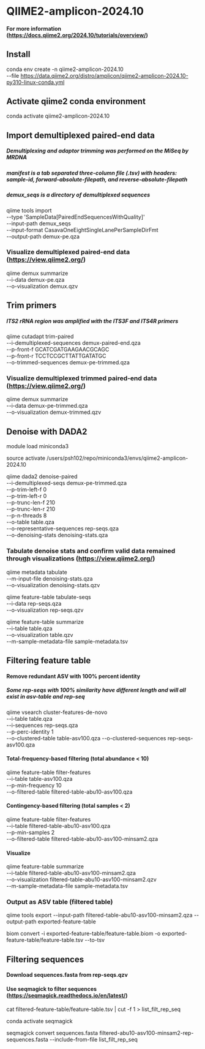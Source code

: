 # QIIME2-amplicon-2024.10
#### For more information (https://docs.qiime2.org/2024.10/tutorials/overview/)

## Install
conda env create -n qiime2-amplicon-2024.10 \
  --file https://data.qiime2.org/distro/amplicon/qiime2-amplicon-2024.10-py310-linux-conda.yml

## Activate qiime2 conda environment
conda activate qiime2-amplicon-2024.10

## Import demultiplexed paired-end data
##### Demultiplexing and adaptor trimming was performed on the MiSeq by MRDNA
##### manifest is a tab separated three-column file (.tsv) with headers: sample-id, forward-absolute-filepath, and reverse-absolute-filepath
##### demux_seqs is a directory of demultiplexed sequences
qiime tools import \
  --type 'SampleData[PairedEndSequencesWithQuality]' \
  --input-path  demux_seqs \
  --input-format CasavaOneEightSingleLanePerSampleDirFmt \
  --output-path demux-pe.qza
  
### Visualize demultiplexed paired-end data (https://view.qiime2.org/)
  qiime demux summarize \
  --i-data demux-pe.qza \
  --o-visualization demux.qzv

## Trim primers
##### ITS2 rRNA region was amplified with the ITS3F and ITS4R primers
  qiime cutadapt trim-paired \
  --i-demultiplexed-sequences demux-paired-end.qza \
  --p-front-f GCATCGATGAAGAACGCAGC \
  --p-front-r TCCTCCGCTTATTGATATGC \
  --o-trimmed-sequences demux-pe-trimmed.qza

### Visualize demultiplexed trimmed paired-end data (https://view.qiime2.org/)
  qiime demux summarize \
  --i-data demux-pe-trimmed.qza \
  --o-visualization demux-trimmed.qzv

## Denoise with DADA2
module load miniconda3

source activate /users/psh102/repo/miniconda3/envs/qiime2-amplicon-2024.10
  
  qiime dada2 denoise-paired \
	--i-demultiplexed-seqs demux-pe-trimmed.qza \
	--p-trim-left-f 0 \
	--p-trim-left-r 0 \
	--p-trunc-len-f 210 \
	--p-trunc-len-r 210 \
 	--p-n-threads 8 \
	--o-table table.qza \
	--o-representative-sequences rep-seqs.qza \
	--o-denoising-stats denoising-stats.qza

 ### Tabulate denoise stats and confirm valid data remained through visualizations (https://view.qiime2.org/)
 qiime metadata tabulate \
  --m-input-file denoising-stats.qza \
  --o-visualization denoising-stats.qzv

 qiime feature-table tabulate-seqs \
  --i-data rep-seqs.qza \
  --o-visualization rep-seqs.qzv

 qiime feature-table summarize \
  --i-table table.qza \
  --o-visualization table.qzv \
  --m-sample-metadata-file sample-metadata.tsv

  ## Filtering feature table
  
  #### Remove redundant ASV with 100% percent identity
  ##### Some rep-seqs with 100% similarity have different length and will all exist in asv-table and rep-seq
  
  qiime vsearch cluster-features-de-novo \
  --i-table table.qza \
  --i-sequences rep-seqs.qza \
  --p-perc-identity 1 \
  --o-clustered-table table-asv100.qza 
  --o-clustered-sequences rep-seqs-asv100.qza
  
  #### Total-frequency-based filtering (total abundance < 10)
  
  qiime feature-table filter-features \
  --i-table table-asv100.qza \
  --p-min-frequency 10 \
  --o-filtered-table filtered-table-abu10-asv100.qza

  #### Contingency-based filtering (total samples < 2)
  qiime feature-table filter-features \
  --i-table filtered-table-abu10-asv100.qza \
  --p-min-samples 2 \
  --o-filtered-table filtered-table-abu10-asv100-minsam2.qza

  #### Visualize
   qiime feature-table summarize \
  --i-table filtered-table-abu10-asv100-minsam2.qza \
  --o-visualization filtered-table-abu10-asv100-minsam2.qzv \
  --m-sample-metadata-file sample-metadata.tsv

  ### Output as ASV table (filtered table)
 qiime tools export 
  --input-path filtered-table-abu10-asv100-minsam2.qza 
  --output-path exported-feature-table
  
 biom convert -i exported-feature-table/feature-table.biom 
  -o exported-feature-table/feature-table.tsv --to-tsv

  ## Filtering sequences
  #### Download sequences.fasta from rep-seqs.qzv
  #### Use seqmagick to filter sequences (https://seqmagick.readthedocs.io/en/latest/)
  
  cat filtered-feature-table/feature-table.tsv | cut -f 1 > list_filt_rep_seq
  
  conda activate seqmagick

  seqmagick convert sequences.fasta filtered-abu10-asv100-minsam2-rep-sequences.fasta --include-from-file list_filt_rep_seq 
  
